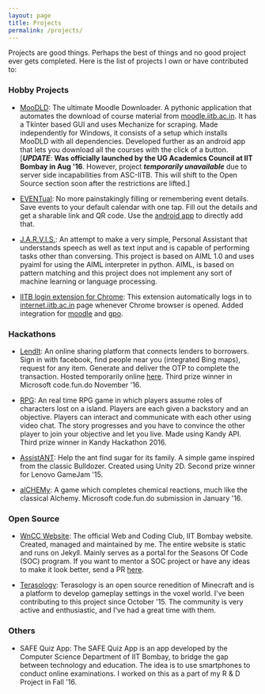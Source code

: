 ```yaml
---
layout: page
title: Projects
permalink: /projects/
---
```


Projects are good things. Perhaps the best of things and no good project ever gets completed.
Here is the list of projects I own or have contributed to:

### Hobby Projects

* [MooDLD][MooDLD]: The ultimate Moodle Downloader. A pythonic application that automates the download of course material from [moodle.iitb.ac.in](moodle.iitb.ac.in). It has a Tkinter based GUI and uses Mechanize for scraping. Made independently for Windows, it consists of a setup which installs MooDLD with all dependencies. Developed further as an android app that lets you download all the courses with the click of a button. [***UPDATE***: **Was officially launched by the UG Academics Council at IIT Bombay in Aug '16**. However, project ***temporarily unavailable*** due to server side incapabilities from ASC-IITB. This will shift to the Open Source section soon after the restrictions are lifted.]

* [EVENTual][EVENTual]: No more painstakingly filling or remembering event details. Save events to your default calendar with one tap. Fill out the details and get a sharable link and QR code. Use the [android app][EVENTualApp] to directly add that.

* [J.A.R.V.I.S.][J.A.R.V.I.S.]: An attempt to make a very simple, Personal Assistant that understands speech as well as text input and is capable of performing tasks other than conversing. This project is based on AIML 1.0 and uses pyaiml for using the AIML interpreter in python. AIML, is based on pattern matching and this project does not implement any sort of machine learning or language processing.

* [IITB login extension for Chrome][IITB-login-extension-Chrome]: This extension automatically logs in to [internet.iitb.ac.in](internet.iitb.ac.in) page whenever Chrome browser is opened. Added integration for [moodle](moodle.iitb.ac.in) and [gpo](gpo.iitb.ac.in).

### Hackathons

* [LendIt][LendIt]: An online sharing platform that connects lenders to borrowers. Sign in with facebook, find people near you (integrated Bing maps), request for any item. Generate and deliver the OTP to complete the transaction. Hosted temporarily online [here](http://pacific-dawn-55810.herokuapp.com/). Third prize winner in Microsoft code.fun.do November '16.

* [RPG][RPG]: An real time RPG game in which players assume roles of characters lost on a island. Players are each given a backstory and an objective. Players can interact and communicate with each other using video chat. The story progresses and you have to convince the other player to join your objective and let you live. Made using Kandy API. Third prize winner in Kandy Hackathon 2016.

* [AssistANT][AssistANT]: Help the ant find sugar for its family. A simple game inspired from the classic Bulldozer. Created using Unity 2D. Second prize winner for Lenovo GameJam '15.

* [alCHEMy][alCHEMy]: A game which completes chemical reactions, much like the classical Alchemy. Microsoft code.fun.do submission in January '16.

### Open Source

* [WnCC Website][WnCC]: The official Web and Coding Club, IIT Bombay website. Created, managed and maintained by me. The entire website is static and runs on Jekyll. Mainly serves as a portal for the Seasons Of Code (SOC) program. If you want to mentor a SOC project or have any ideas to make it look better, send a PR [here][WnCCRepo].

* [Terasology][Terasology]: Terasology is an open source renedition of Minecraft and is a platform to develop gameplay settings in the voxel world. I've been contributing to this project since October '15. The community is very active and enthusiastic, and I've had a great time with them.

### Others

* SAFE Quiz App: The SAFE Quiz App is an app developed by the Computer Science Department of IIT Bombay, to bridge the gap between technology and education. The idea is to use smartphones to conduct online examinations. I worked on this as a part of my R & D Project in Fall '16.

[J.A.R.V.I.S.]:https://github.com/nihal111/J.A.R.V.I.S
[Terasology]: https://github.com/MovingBlocks/Terasology
[EVENTualApp]: https://play.google.com/store/apps/details?id=co.eventual.ferozepurvale.eventual&hl=en&utm_source=global_co&utm_medium=prtnr&utm_content=Mar2515&utm_campaign=PartBadge&pcampaignid=MKT-Other-global-all-co-prtnr-py-PartBadge-Mar2515-1
[EVENTual]: http://www.eventual.co.in/
[WnCCRepo]: https://github.com/nihal111/WnCC
[WnCC]: http://wncc-iitb.org/
[LendIt]: http://pacific-dawn-55810.herokuapp.com
[MooDLD]: https://github.com/nihal111/MooDLD
[IITB-login-extension-Chrome]: https://github.com/nihal111/IITB-login-extension-Chrome
[AssistANT]: https://drive.google.com/folderview?id=0B3HM64I0M4DmR3cyX3hBWnVoSXM&usp=sharing
[RPG]: https://github.com/nihal111/RPG
[alCHEMy]: https://github.com/nihal111/alCHEMy